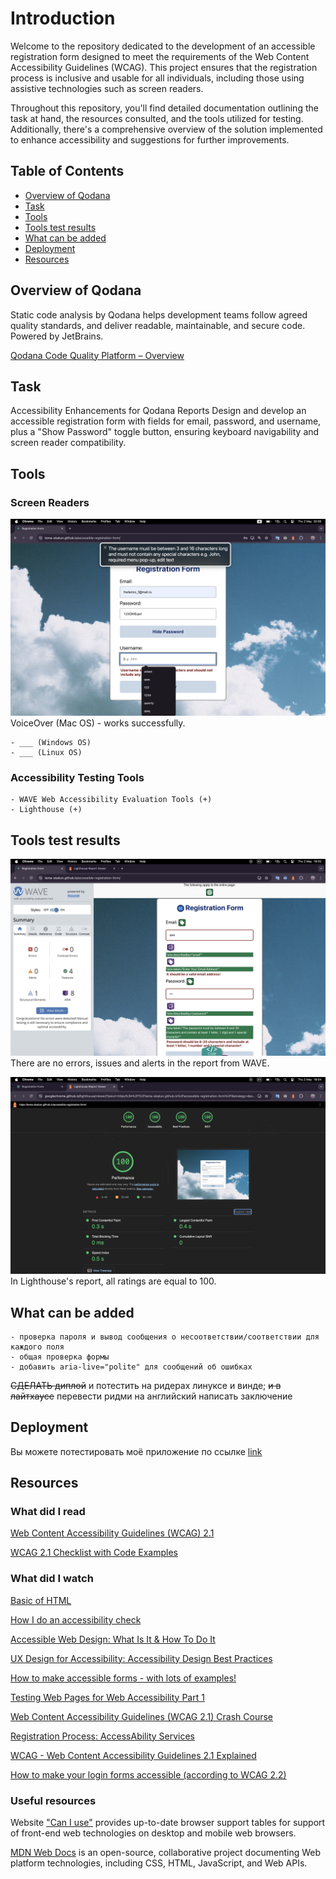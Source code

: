 # Introduction
Welcome to the repository dedicated to the development of an accessible registration form designed to meet the requirements of the Web Content Accessibility Guidelines (WCAG). This project ensures that the registration process is inclusive and usable for all individuals, including those using assistive technologies such as screen readers.

Throughout this repository, you'll find detailed documentation outlining the task at hand, the resources consulted, and the tools utilized for testing. Additionally, there's a comprehensive overview of the solution implemented to enhance accessibility and suggestions for further improvements.

## Table of Contents

* [Overview of Qodana](#overview-of-qodana)
* [Task](#task)
* [Tools](#tools)
* [Tools test results](#tools-test-results)
* [What can be added](#what-can-be-added)
* [Deployment](#deployment)
* [Resources](#resources)

## Overview of Qodana
Static code analysis by Qodana helps development teams follow agreed quality standards, and deliver readable, maintainable, and secure code. Powered by JetBrains.

[Qodana Code Quality Platform – Overview](https://www.youtube.com/watch?v=WrhnUnzMUCg&ab_channel=JetBrains)

## Task
Accessibility Enhancements for Qodana Reports
Design and develop an accessible registration form with fields for email, password, and username,
plus a "Show Password" toggle button, ensuring keyboard navigability and screen reader compatibility.

## Tools
 ### Screen Readers
![VoiceOver](screenshots/VoiceOver.png)
VoiceOver (Mac OS) - works successfully.

    - ___ (Windows OS)
    - ___ (Linux OS)
 ### Accessibility Testing Tools
    - WAVE Web Accessibility Evaluation Tools (+)
    - Lighthouse (+)

## Tools test results
![WAVE report](screenshots/wave.png)
There are no errors, issues and alerts in the report from WAVE.

![Lighthouse report](screenshots/lighthouse.png)
In Lighthouse's report, all ratings are equal to 100.

## What can be added
    - проверка пароля и вывод сообщения о несоответствии/соответствии для каждого поля
    - общая проверка формы
    - добавить aria-live="polite" для сообщений об ошибках

~~СДЕЛАТЬ диплой~~ и потестить на ридерах линуксе и винде; ~~и в лайтхаусе~~
перевести ридми на английский
написать заключение

## Deployment
Вы можете потестировать моё приложение по ссылке
[link](https://tema-skakun.github.io/accessible-registration-form/)

## Resources
### What did I read
[Web Content Accessibility Guidelines (WCAG) 2.1](https://www.w3.org/TR/WCAG21/#toc)

[WCAG 2.1 Checklist with Code Examples](https://www.accessi.org/blog/wcag-checklist-with-code-examples/)

### What did I watch
[Basic of HTML](https://www.youtube.com/watch?v=_J6hMLsscOo&t=6277s&ab_channel=webDev)

[How I do an accessibility check](https://www.youtube.com/watch?v=cOmehxAU_4s&t=723s&ab_channel=ChromeforDevelopers)

[Accessible Web Design: What Is It & How To Do It](https://www.youtube.com/watch?v=-ao_Kc_8rpE&t=21s&ab_channel=FluxAcademy)

[UX Design for Accessibility: Accessibility Design Best Practices](https://www.youtube.com/watch?v=rJLWbG-K0Z8&ab_channel=AppianCommunity)

[How to make accessible forms - with lots of examples!](https://www.youtube.com/watch?v=ffxwEyBcdf0&t=828s&ab_channel=Silktide)

[Testing Web Pages for Web Accessibility Part 1](https://www.youtube.com/watch?v=DgFXUx2QwB0&t=1363s&ab_channel=AfricaKenyah)

[Web Content Accessibility Guidelines (WCAG 2.1) Crash Course](https://www.youtube.com/watch?v=NEK3aMPs1Us&t=2547s&ab_channel=AfricaKenyah)

[Registration Process: AccessAbility Services](https://www.youtube.com/watch?v=KG532yZnLZQ&t=13s&ab_channel=AccessAbilityServices)

[WCAG - Web Content Accessibility Guidelines 2.1 Explained](https://www.youtube.com/watch?v=Hi3tQ_HzOgo&ab_channel=Intellipaat)

[How to make your login forms accessible (according to WCAG 2.2)](https://www.youtube.com/watch?v=E66_O0JpThI&ab_channel=Silktide)

### Useful resources
Website ["Can I use"](https://caniuse.com/?search=htmlFor) provides up-to-date browser support tables for support of front-end web technologies on desktop and mobile web browsers.

[MDN Web Docs](https://developer.mozilla.org/en-US/docs/Web/Accessibility/ARIA) is an open-source, collaborative project documenting Web platform technologies, including CSS, HTML, JavaScript, and Web APIs.
